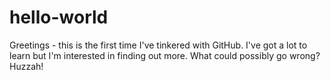 # hello-world
Greetings - this is the first time I've tinkered with GitHub. I've got a lot to learn but I'm interested in finding out more. 
What could possibly go wrong? Huzzah!
